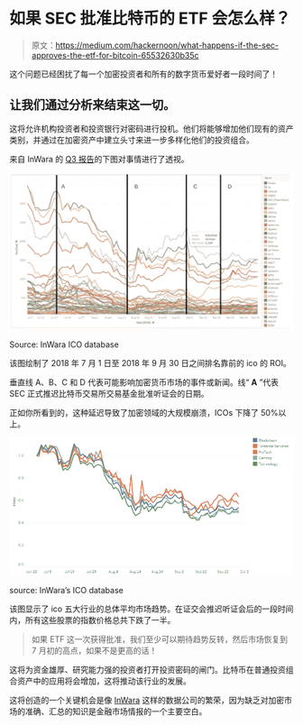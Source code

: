 # 如果 SEC 批准比特币的 ETF 会怎么样？

> 原文：<https://medium.com/hackernoon/what-happens-if-the-sec-approves-the-etf-for-bitcoin-65532630b35c>

这个问题已经困扰了每一个加密投资者和所有的数字货币爱好者一段时间了！

## 让我们通过分析来结束这一切。

这将允许机构投资者和投资银行对密码进行投机。他们将能够增加他们现有的资产类别，并通过在加密资产中建立头寸来进一步多样化他们的投资组合。

来自 InWara 的 [Q3 报告](https://www.inwara.com/report)的下图对事情进行了透视。

[![](img/74a5c499dfbf75d4890ae77c454f5cfa.png)](http://www.inwara.com/?utm_source=sechackernoon&utm_medium=sechackernoon&utm_campaign=sechackernoon)

Source: InWara ICO database

该图绘制了 2018 年 7 月 1 日至 2018 年 9 月 30 日之间排名靠前的 ico 的 ROI。

垂直线 A、B、C 和 D 代表可能影响加密货币市场的事件或新闻。线“ **A** ”代表 SEC 正式推迟比特币交易所交易基金批准听证会的日期。

正如你所看到的，这种延迟导致了加密领域的大规模崩溃，ICOs 下降了 50%以上。

[![](img/4e48f8898c3b252ef4907c9e32cf0ef6.png)](http://www.inwara.com/?utm_source=sechackernoon&utm_medium=sechackernoon&utm_campaign=sechackernoon)

source: InWara’s ICO database

该图显示了 ico 五大行业的总体平均市场趋势。在证交会推迟听证会后的一段时间内，所有这些股票的指数价格总共下跌了一半。

> 如果 ETF 这一次获得批准，我们至少可以期待趋势反转，然后市场恢复到 7 月初的高点，如果不是更高的话！

这将为资金雄厚、研究能力强的投资者打开投资密码的闸门。比特币在普通投资组合资产中的应用将会增加，这将推动该行业的发展。

这将创造的一个关键机会是像 [InWara](http://www.inwara.com/?utm_source=wallstreet&utm_medium=wallstreet&utm_campaign=wsj) 这样的数据公司的繁荣，因为缺乏对加密市场的准确、汇总的知识是金融市场情报的一个主要空白。